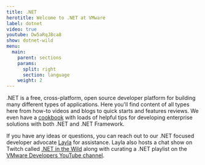 ```yaml
---
title: .NET
herotitle: Welcome to .NET at VMware
label: dotnet
video: true
youtube: Dw5aRqJBca8
show: dotnet-wild
menu:
  main:
    parent: sections
    params:
      split: right
      section: language
    weight: 2
---
```


.NET is a free, cross-platform, open source developer platform for building many different types of applications. Here you'll find content of all types here from how-to videos and blogs to quick starts and features reviews. We even have a [cookbook](LINK) with loads of helpful tips for developing enterprise solutions with both .NET and .NET Framework.

If you have any ideas or questions, you can reach out to our .NET focused developer advocate [Layla](/team/layla-porter) for assistance. Layla also hosts a chat show on Twitch called [.NET in the Wild](/tv/dotnet-wild) along with curating a .NET playlist on the [VMware Developers YouTube channel](LINK).